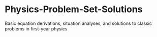 # Physics-Problem-Set-Solutions
Basic equation derivations, situation analyses, and solutions to classic problems in first-year physics
